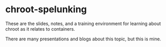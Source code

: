 # chroot-spelunking

These are the slides, notes, and a training environment for learning about
chroot as it relates to containers.

There are many presentations and blogs about this topic, but this is mine.
